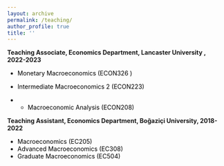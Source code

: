 ```yaml
---
layout: archive
permalink: /teaching/
author_profile: true
title: ''
---
```


**Teaching Associate, Economics Department, Lancaster University , 2022-2023**

   * <span style="color:Black; font-size: 14px"> Monetary Macroeconomics (ECON326 ) </span> 
   
   * <span style="color:Black; font-size: 14px">   Intermediate Macroeconomics 2 (ECON223) </span>

   *  * <span style="color:Black; font-size: 14px">   Macroeconomic Analysis (ECON208)</span> 

**Teaching Assistant, Economics Department, Boğaziçi University, 2018-2022**
  * <span style="color:Black; font-size: 14px">  Macroeconomics (EC205)</span> 
   * <span style="color:Black; font-size: 14px">  Advanced Macroeconomics (EC308)</span> 
   * <span style="color:Black; font-size: 14px">  Graduate Macroeconomics (EC504)</span> 

